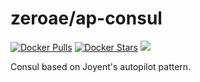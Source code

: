 # zeroae/ap-consul

[![Docker Pulls](https://img.shields.io/docker/pulls/zeroae/ap-consul.svg)][hub]
[![Docker Stars](https://img.shields.io/docker/stars/zeroae/ap-consul.svg)][hub]
[![](https://images.microbadger.com/badges/image/zeroae/ap-consul.svg)](http://microbadger.com/images/zeroae/ap-consul "Get your own image badge on microbadger.com")

[hub]: https://hub.docker.com/r/zeroae/ap-consul/

Consul based on Joyent's autopilot pattern.
